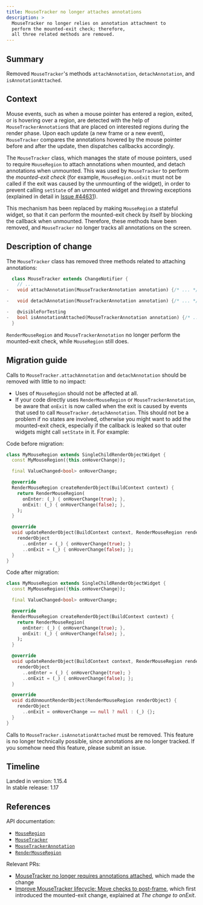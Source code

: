 ```yaml
---
title: MouseTracker no longer attaches annotations
description: >
  MouseTracker no longer relies on annotation attachment to
  perform the mounted-exit check; therefore,
  all three related methods are removed.
---
```


## Summary

Removed `MouseTracker`'s methods `attachAnnotation`,
`detachAnnotation`, and `isAnnotationAttached`.

## Context

Mouse events, such as when a mouse pointer has entered a region,
exited, or is hovering over a region, are detected with the help of
`MouseTrackerAnnotation`s that are placed on interested regions
during the render phase. Upon each update (a new frame or a new event),
`MouseTracker` compares the annotations hovered by the mouse
pointer before and after the update, then dispatches
callbacks accordingly.

The `MouseTracker` class, which manages the state of mouse pointers,
used to require `MouseRegion` to attach annotations when mounted,
and detach annotations when unmounted.
This was used by `MouseTracker` to perform the
_mounted-exit check_ (for example, `MouseRegion.onExit`
must not be called if the exit was caused by the unmounting
of the widget), in order to prevent calling `setState`
of an unmounted widget and throwing exceptions (explained
in detail in [Issue #44631][]).

This mechanism has been replaced by making `MouseRegion`
a stateful widget, so that it can perform the mounted-exit
check by itself by blocking the callback when unmounted.
Therefore, these methods have been removed, and `MouseTracker`
no longer tracks all annotations on the screen.

## Description of change

The `MouseTracker` class has removed three methods related
to attaching annotations:

```dart diff
  class MouseTracker extends ChangeNotifier {
    // ...
-   void attachAnnotation(MouseTrackerAnnotation annotation) {/* ... */}

-   void detachAnnotation(MouseTrackerAnnotation annotation) {/* ... */}

-   @visibleForTesting
-   bool isAnnotationAttached(MouseTrackerAnnotation annotation) {/* ... */}
  }
```

`RenderMouseRegion` and `MouseTrackerAnnotation` no longer perform the
mounted-exit check, while `MouseRegion` still does.

## Migration guide

Calls to `MouseTracker.attachAnnotation` and
`detachAnnotation` should be removed with little to no impact:

* Uses of `MouseRegion` should not be affected at all.
* If your code directly uses `RenderMouseRegion` or
  `MouseTrackerAnnotation`, be aware that `onExit`
  is now called when the exit is caused by events that used
  to call `MouseTracker.detachAnnotation`.
  This should not be a problem if no states are involved,
  otherwise you might want to add the mounted-exit check,
  especially if the callback is leaked so that outer
  widgets might call `setState` in it. For example:

Code before migration:

```dart
class MyMouseRegion extends SingleChildRenderObjectWidget {
  const MyMouseRegion({this.onHoverChange});

  final ValueChanged<bool> onHoverChange;

  @override
  RenderMouseRegion createRenderObject(BuildContext context) {
    return RenderMouseRegion(
      onEnter: (_) { onHoverChange(true); },
      onExit: (_) { onHoverChange(false); },
    );
  }

  @override
  void updateRenderObject(BuildContext context, RenderMouseRegion renderObject) {
    renderObject
      ..onEnter = (_) { onHoverChange(true); }
      ..onExit = (_) { onHoverChange(false); };
  }
}
```

Code after migration:

```dart
class MyMouseRegion extends SingleChildRenderObjectWidget {
  const MyMouseRegion({this.onHoverChange});

  final ValueChanged<bool> onHoverChange;

  @override
  RenderMouseRegion createRenderObject(BuildContext context) {
    return RenderMouseRegion(
      onEnter: (_) { onHoverChange(true); },
      onExit: (_) { onHoverChange(false); },
    );
  }

  @override
  void updateRenderObject(BuildContext context, RenderMouseRegion renderObject) {
    renderObject
      ..onEnter = (_) { onHoverChange(true); }
      ..onExit = (_) { onHoverChange(false); };
  }

  @override
  void didUnmountRenderObject(RenderMouseRegion renderObject) {
    renderObject
      ..onExit = onHoverChange == null ? null : (_) {};
  }
}
```

Calls to `MouseTracker.isAnnotationAttached` must be removed.
This feature is no longer technically possible,
since annotations are no longer tracked.
If you somehow need this feature, please submit an issue.

## Timeline

Landed in version: 1.15.4<br>
In stable release: 1.17

## References

API documentation:

* [`MouseRegion`][]
* [`MouseTracker`][]
* [`MouseTrackerAnnotation`][]
* [`RenderMouseRegion`][]

Relevant PRs:

* [MouseTracker no longer requires annotations attached][],
  which made the change
* [Improve MouseTracker lifecycle: Move checks to post-frame][],
  which first introduced the mounted-exit change,
  explained at _The change to onExit_.


[Improve MouseTracker lifecycle: Move checks to post-frame]: {{site.repo.flutter}}/issues/44631
[Issue #44631]: {{site.repo.flutter}}/pull/44631
[`MouseRegion`]: {{site.api}}/flutter/widgets/MouseRegion-class.html
[`MouseTracker`]: {{site.api}}/flutter/gestures/MouseTracker-class.html
[MouseTracker no longer requires annotations attached]: {{site.repo.flutter}}/issues/48453
[`MouseTrackerAnnotation`]: {{site.api}}/flutter/gestures/MouseTrackerAnnotation-class.html
[`RenderMouseRegion`]: {{site.api}}/flutter/rendering/RenderMouseRegion-class.html

